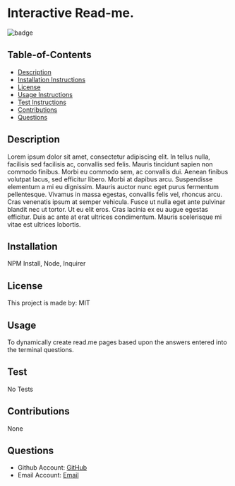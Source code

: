 # Interactive Read-me.
  ![badge](https://img.shields.io/badge/license-MIT-green)

  ## Table-of-Contents
  * [Description](#description)
  * [Installation Instructions](#installation)
  * [License](#license)
  * [Usage Instructions](#usage)
  * [Test Instructions](#test)
  * [Contributions](#contributions)
  * [Questions](#questions)
  
  
  ## Description
  Lorem ipsum dolor sit amet, consectetur adipiscing elit. In tellus nulla, facilisis sed facilisis ac, convallis sed felis. Mauris tincidunt sapien non commodo finibus. Morbi eu commodo sem, ac convallis dui. Aenean finibus volutpat lacus, sed efficitur libero. Morbi at dapibus arcu. Suspendisse elementum a mi eu dignissim. Mauris auctor nunc eget purus fermentum pellentesque. Vivamus in massa egestas, convallis felis vel, rhoncus arcu. Cras venenatis ipsum at semper vehicula. Fusce ut nulla eget ante pulvinar blandit nec ut tortor. Ut eu elit eros. Cras lacinia ex eu augue egestas efficitur. Duis ac ante at erat ultrices condimentum. Mauris scelerisque mi vitae est ultrices lobortis.

  ## Installation
  NPM Install, Node, Inquirer

  ## License
  This project is made by: MIT

  ## Usage
  To dynamically create read.me pages based upon the answers entered into the terminal questions.

  ## Test
  No Tests

  ## Contributions
  None

  ## Questions
  * Github Account: [GitHub](https://github.com/a-wiles)
  * Email Account: [Email](mailto:alexandra.wiles6@gmail.com)
